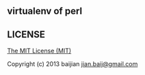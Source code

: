 ## virtualenv of perl


## LICENSE

[The MIT License (MIT)](http://opensource.org/license/MIT)

Copyright (c) 2013 baijian <jian.baij@gmail.com>
